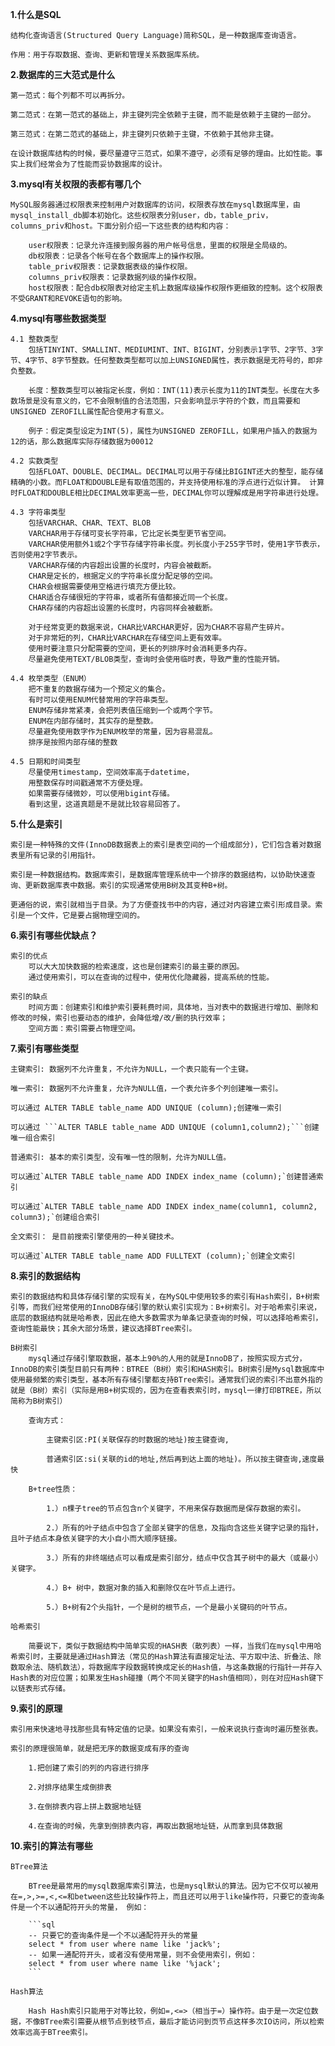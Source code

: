 **1.什么是SQL**

    结构化查询语言(Structured Query Language)简称SQL，是一种数据库查询语言。

    作用：用于存取数据、查询、更新和管理关系数据库系统。


**2.数据库的三大范式是什么**

    第一范式：每个列都不可以再拆分。

    第二范式：在第一范式的基础上，非主键列完全依赖于主键，而不能是依赖于主键的一部分。

    第三范式：在第二范式的基础上，非主键列只依赖于主键，不依赖于其他非主键。

    在设计数据库结构的时候，要尽量遵守三范式，如果不遵守，必须有足够的理由。比如性能。事实上我们经常会为了性能而妥协数据库的设计。


**3.mysql有关权限的表都有哪几个**

    MySQL服务器通过权限表来控制用户对数据库的访问，权限表存放在mysql数据库里，由mysql_install_db脚本初始化。这些权限表分别user，db，table_priv，columns_priv和host。下面分别介绍一下这些表的结构和内容：

        user权限表：记录允许连接到服务器的用户帐号信息，里面的权限是全局级的。
        db权限表：记录各个帐号在各个数据库上的操作权限。
        table_priv权限表：记录数据表级的操作权限。
        columns_priv权限表：记录数据列级的操作权限。
        host权限表：配合db权限表对给定主机上数据库级操作权限作更细致的控制。这个权限表不受GRANT和REVOKE语句的影响。


**4.mysql有哪些数据类型**

    4.1 整数类型 
        包括TINYINT、SMALLINT、MEDIUMINT、INT、BIGINT，分别表示1字节、2字节、3字节、4字节、8字节整数。任何整数类型都可以加上UNSIGNED属性，表示数据是无符号的，即非负整数。

        长度：整数类型可以被指定长度，例如：INT(11)表示长度为11的INT类型。长度在大多数场景是没有意义的，它不会限制值的合法范围，只会影响显示字符的个数，而且需要和UNSIGNED ZEROFILL属性配合使用才有意义。

        例子：假定类型设定为INT(5)，属性为UNSIGNED ZEROFILL，如果用户插入的数据为12的话，那么数据库实际存储数据为00012

    4.2 实数类型
        包括FLOAT、DOUBLE、DECIMAL。DECIMAL可以用于存储比BIGINT还大的整型，能存储精确的小数。而FLOAT和DOUBLE是有取值范围的，并支持使用标准的浮点进行近似计算。 计算时FLOAT和DOUBLE相比DECIMAL效率更高一些，DECIMAL你可以理解成是用字符串进行处理。

    4.3 字符串类型
        包括VARCHAR、CHAR、TEXT、BLOB
        VARCHAR用于存储可变长字符串，它比定长类型更节省空间。
        VARCHAR使用额外1或2个字节存储字符串长度。列长度小于255字节时，使用1字节表示，否则使用2字节表示。
        VARCHAR存储的内容超出设置的长度时，内容会被截断。
        CHAR是定长的，根据定义的字符串长度分配足够的空间。
        CHAR会根据需要使用空格进行填充方便比较。
        CHAR适合存储很短的字符串，或者所有值都接近同一个长度。
        CHAR存储的内容超出设置的长度时，内容同样会被截断。

        对于经常变更的数据来说，CHAR比VARCHAR更好，因为CHAR不容易产生碎片。
        对于非常短的列，CHAR比VARCHAR在存储空间上更有效率。
        使用时要注意只分配需要的空间，更长的列排序时会消耗更多内存。
        尽量避免使用TEXT/BLOB类型，查询时会使用临时表，导致严重的性能开销。

    4.4 枚举类型（ENUM）
        把不重复的数据存储为一个预定义的集合。
        有时可以使用ENUM代替常用的字符串类型。
        ENUM存储非常紧凑，会把列表值压缩到一个或两个字节。
        ENUM在内部存储时，其实存的是整数。
        尽量避免使用数字作为ENUM枚举的常量，因为容易混乱。
        排序是按照内部存储的整数

    4.5 日期和时间类型
        尽量使用timestamp，空间效率高于datetime，
        用整数保存时间戳通常不方便处理。
        如果需要存储微妙，可以使用bigint存储。
        看到这里，这道真题是不是就比较容易回答了。


**5.什么是索引**

    索引是一种特殊的文件(InnoDB数据表上的索引是表空间的一个组成部分)，它们包含着对数据表里所有记录的引用指针。

    索引是一种数据结构。数据库索引，是数据库管理系统中一个排序的数据结构，以协助快速查询、更新数据库表中数据。索引的实现通常使用B树及其变种B+树。

    更通俗的说，索引就相当于目录。为了方便查找书中的内容，通过对内容建立索引形成目录。索引是一个文件，它是要占据物理空间的。


**6.索引有哪些优缺点？**

    索引的优点
        可以大大加快数据的检索速度，这也是创建索引的最主要的原因。
        通过使用索引，可以在查询的过程中，使用优化隐藏器，提高系统的性能。

    索引的缺点
        时间方面：创建索引和维护索引要耗费时间，具体地，当对表中的数据进行增加、删除和修改的时候，索引也要动态的维护，会降低增/改/删的执行效率；
        空间方面：索引需要占物理空间。


**7.索引有哪些类型**

    主键索引: 数据列不允许重复，不允许为NULL，一个表只能有一个主键。

    唯一索引: 数据列不允许重复，允许为NULL值，一个表允许多个列创建唯一索引。

    可以通过 ALTER TABLE table_name ADD UNIQUE (column);创建唯一索引

    可以通过 ```ALTER TABLE table_name ADD UNIQUE (column1,column2);```创建唯一组合索引

    普通索引: 基本的索引类型，没有唯一性的限制，允许为NULL值。

    可以通过`ALTER TABLE table_name ADD INDEX index_name (column);`创建普通索引

    可以通过`ALTER TABLE table_name ADD INDEX index_name(column1, column2, column3);`创建组合索引

    全文索引： 是目前搜索引擎使用的一种关键技术。

    可以通过`ALTER TABLE table_name ADD FULLTEXT (column);`创建全文索引


**8.索引的数据结构**

    索引的数据结构和具体存储引擎的实现有关，在MySQL中使用较多的索引有Hash索引，B+树索引等，而我们经常使用的InnoDB存储引擎的默认索引实现为：B+树索引。对于哈希索引来说，底层的数据结构就是哈希表，因此在绝大多数需求为单条记录查询的时候，可以选择哈希索引，查询性能最快；其余大部分场景，建议选择BTree索引。

    B树索引
        mysql通过存储引擎取数据，基本上90%的人用的就是InnoDB了，按照实现方式分，InnoDB的索引类型目前只有两种：BTREE（B树）索引和HASH索引。B树索引是Mysql数据库中使用最频繁的索引类型，基本所有存储引擎都支持BTree索引。通常我们说的索引不出意外指的就是（B树）索引（实际是用B+树实现的，因为在查看表索引时，mysql一律打印BTREE，所以简称为B树索引）

        查询方式：

            主键索引区:PI(关联保存的时数据的地址)按主键查询,

            普通索引区:si(关联的id的地址,然后再到达上面的地址)。所以按主键查询,速度最快

        B+tree性质：

            1.）n棵子tree的节点包含n个关键字，不用来保存数据而是保存数据的索引。

            2.）所有的叶子结点中包含了全部关键字的信息，及指向含这些关键字记录的指针，且叶子结点本身依关键字的大小自小而大顺序链接。

            3.）所有的非终端结点可以看成是索引部分，结点中仅含其子树中的最大（或最小）关键字。

            4.）B+ 树中，数据对象的插入和删除仅在叶节点上进行。

            5.）B+树有2个头指针，一个是树的根节点，一个是最小关键码的叶节点。

    哈希索引

        简要说下，类似于数据结构中简单实现的HASH表（散列表）一样，当我们在mysql中用哈希索引时，主要就是通过Hash算法（常见的Hash算法有直接定址法、平方取中法、折叠法、除数取余法、随机数法），将数据库字段数据转换成定长的Hash值，与这条数据的行指针一并存入Hash表的对应位置；如果发生Hash碰撞（两个不同关键字的Hash值相同），则在对应Hash键下以链表形式存储。

    
**9.索引的原理**

    索引用来快速地寻找那些具有特定值的记录。如果没有索引，一般来说执行查询时遍历整张表。

    索引的原理很简单，就是把无序的数据变成有序的查询

        1.把创建了索引的列的内容进行排序

        2.对排序结果生成倒排表

        3.在倒排表内容上拼上数据地址链

        4.在查询的时候，先拿到倒排表内容，再取出数据地址链，从而拿到具体数据


**10.索引的算法有哪些**

    BTree算法

        BTree是最常用的mysql数据库索引算法，也是mysql默认的算法。因为它不仅可以被用在=,>,>=,<,<=和between这些比较操作符上，而且还可以用于like操作符，只要它的查询条件是一个不以通配符开头的常量， 例如：

        ```sql
        -- 只要它的查询条件是一个不以通配符开头的常量
        select * from user where name like 'jack%'; 
        -- 如果一通配符开头，或者没有使用常量，则不会使用索引，例如： 
        select * from user where name like '%jack'; 
        ```

    Hash算法

        Hash Hash索引只能用于对等比较，例如=,<=>（相当于=）操作符。由于是一次定位数据，不像BTree索引需要从根节点到枝节点，最后才能访问到页节点这样多次IO访问，所以检索效率远高于BTree索引。



        